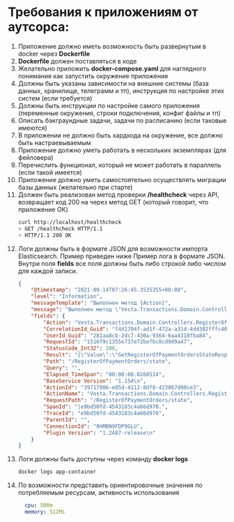 # Требования к приложениям от аутсорса:
1. Приложение должно иметь возможность быть развернутым в docker через **Dockerfile**
2. **Dockerfile** должен поставляться в коде
3. Желательно приложить **docker-compose.yaml** для наглядного понимания как запустить окружение приложения
4. Должны быть указаны зависимости на внешние системы (база данных, хранилище, телеграмм и тп), инструкция по настройке этих систем (если требуется)
5. Должны быть инструкции по настройке самого приложения (переменные окружения, строки подключения, конфиг файлы и тп)
6. Описать бэкграундные задачи, задачи по расписанию (если таковые имеются)
7. В приложении не должно быть хардкода на окружение, все должно быть настраевываемым
8. Приложение должно уметь работать в нескольких экземплярах (для фейловера)
9. Перечислить функционал, который не может работать в параллель (если такой имеется)
10. Приложение должно уметь самостоятельно осуществлять миграции базы данных (желательно при старте)
11. Должен быть реализован метод проверки **/healthcheck** через API, возвращает код 200 на через метод GET (который говорит, что приложение ОК)
    ```bash
    curl http://localhost/healthcheck
    > GET /healthcheck HTTP/1.1
    < HTTP/1.1 200 OK
    ```
12. Логи должны быть в формате JSON для возможности импорта Elasticsearch. Пример приведен ниже
Пример лога в формате JSON. Внутри поля **fields** все поля должны быть либо строкой либо числом для каждой записи.
    ```json
    {
        "@timestamp": "2021-09-14T07:26:45.3535355+00:00",
        "level": "Information",
        "messageTemplate": "Выполнен метод {Action}",
        "message": "Выполнен метод \"Vesta.Transactions.Domain.Controllers.RegisterOfPaymentOrdersController.GetState (Vesta.Transactions.Domain)\"",
        "fields": {
            "Action": "Vesta.Transactions.Domain.Controllers.RegisterOfPaymentOrdersController.GetState (Vesta.Transactions.Domain)",
            "CorrelationId_Guid": "f4d1794f-ad1f-472a-a31d-4dd302fffc40",
            "UserId_Guid": "281aa8cb-2dc7-430a-9364-6aa4318fba84",
            "RequestId": "1516f9c1355e737e72befbc8cd9d9a47",
            "StatusCode_Int32": 200,
            "Result": "{\"Value\":\"GetRegisterOfPaymentOrdersStateResponse { Balances: [AccountBalance { AccountNumber: \\\"40702810600001021267\\\", AbsAmount: 76906116.29, Amount: 43058776.00 }], RegisterStatus: ReadyToUploadNewRegister, RegisterStatusDescription: \\\"Все платежи обработаны. Теперь можно заново загрузить ошибочные\\\", Message: \\\"\\\", NotProcessedCount: 0, SuccessCount: 5759, ErrorsCount: 7, Errors: [PaymentOrderError { Number: \\\"1291426\\\", Message: \\\"Нет доступного счета (40820810200001570540) в АБС\\\" }, PaymentOrderError { Number: \\\"1291556\\\", Message: \\\"Нет доступного счета (40820810600001568767) в АБС\\\" }, PaymentOrderError { Number: \\\"1292014\\\", Message: \\\"Нет доступного счета (40817810000001924626) в АБС\\\" }, PaymentOrderError { Number: \\\"1295229\\\", Message: \\\"Нет доступного счета (40820810400001566406) в АБС\\\" }, PaymentOrderError { Number: \\\"1295436\\\", Message: \\\"Нет доступного счета (40820810100001459318) в АБС\\\" }, PaymentOrderError { Number: \\\"1296055\\\", Message: \\\"Нет доступного счета (40817810800001946082) в АБС\\\" }, PaymentOrderError { Number: \\\"1299362\\\", Message: \\\"Нет доступного счета (40817810400001959741) в АБС\\\" }] }\",\"IsSuccess\":\"True\",\"Error\":\"null\",\"HttpStatusCode\":\"200\"}",
            "Path": "/RegisterOfPaymentOrders/state",
            "Query": "",
            "Elapsed_TimeSpan": "00:00:00.0260514",
            "BaseService Version": "1.154\n",
            "ActionId": "39717906-e85d-4112-8df8-423067d90ce3",
            "ActionName": "Vesta.Transactions.Domain.Controllers.RegisterOfPaymentOrdersController.GetState (Vesta.Transactions.Domain)",
            "RequestPath": "/RegisterOfPaymentOrders/state",
            "SpanId": "|e9bd50fd-4543183c4a66d970.",
            "TraceId": "e9bd50fd-4543183c4a66d970",
            "ParentId": "",
            "ConnectionId": "0HMBN9FDP9GLU",
            "Plugin Version": "1.2487-release\n"
        }
    }
    ```
13. Логи должны быть доступны через команду **docker logs**
    ```bash
    docker logs app-container
    ```
14. По возможности представить ориентировочные значения по потребляемым ресурсам, активность использования
    ```yaml
      cpu: 500m
      memory: 512Mi
    ```
